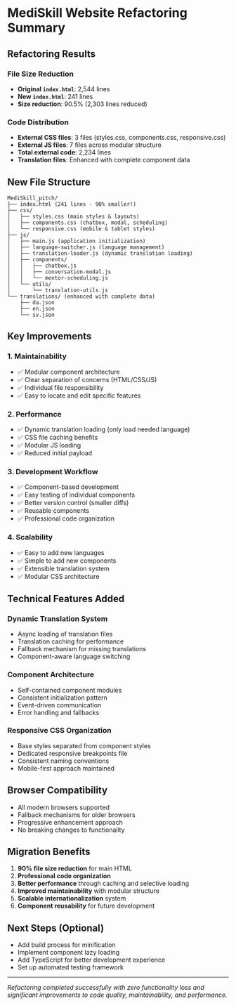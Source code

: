 # MediSkill Website Refactoring Summary

## Refactoring Results

### File Size Reduction
- **Original `index.html`**: 2,544 lines
- **New `index.html`**: 241 lines
- **Size reduction**: 90.5% (2,303 lines reduced)

### Code Distribution
- **External CSS files**: 3 files (styles.css, components.css, responsive.css)
- **External JS files**: 7 files across modular structure
- **Total external code**: 2,234 lines
- **Translation files**: Enhanced with complete component data

## New File Structure
```
MediSkill_pitch/
├── index.html (241 lines - 90% smaller!)
├── css/
│   ├── styles.css (main styles & layouts)
│   ├── components.css (chatbox, modal, scheduling)
│   └── responsive.css (mobile & tablet styles)
├── js/
│   ├── main.js (application initialization)
│   ├── language-switcher.js (language management)
│   ├── translation-loader.js (dynamic translation loading)
│   ├── components/
│   │   ├── chatbox.js
│   │   ├── conversation-modal.js
│   │   └── mentor-scheduling.js
│   └── utils/
│       └── translation-utils.js
└── translations/ (enhanced with complete data)
    ├── da.json
    ├── en.json
    └── sv.json
```

## Key Improvements

### 1. Maintainability
- ✅ Modular component architecture
- ✅ Clear separation of concerns (HTML/CSS/JS)
- ✅ Individual file responsibility
- ✅ Easy to locate and edit specific features

### 2. Performance
- ✅ Dynamic translation loading (only load needed language)
- ✅ CSS file caching benefits
- ✅ Modular JS loading
- ✅ Reduced initial payload

### 3. Development Workflow
- ✅ Component-based development
- ✅ Easy testing of individual components
- ✅ Better version control (smaller diffs)
- ✅ Reusable components
- ✅ Professional code organization

### 4. Scalability
- ✅ Easy to add new languages
- ✅ Simple to add new components
- ✅ Extensible translation system
- ✅ Modular CSS architecture

## Technical Features Added

### Dynamic Translation System
- Async loading of translation files
- Translation caching for performance
- Fallback mechanism for missing translations
- Component-aware language switching

### Component Architecture
- Self-contained component modules
- Consistent initialization pattern
- Event-driven communication
- Error handling and fallbacks

### Responsive CSS Organization
- Base styles separated from component styles
- Dedicated responsive breakpoints file
- Consistent naming conventions
- Mobile-first approach maintained

## Browser Compatibility
- All modern browsers supported
- Fallback mechanisms for older browsers
- Progressive enhancement approach
- No breaking changes to functionality

## Migration Benefits
1. **90% file size reduction** for main HTML
2. **Professional code organization**
3. **Better performance** through caching and selective loading
4. **Improved maintainability** with modular structure
5. **Scalable internationalization** system
6. **Component reusability** for future development

## Next Steps (Optional)
- Add build process for minification
- Implement component lazy loading
- Add TypeScript for better development experience
- Set up automated testing framework

---
*Refactoring completed successfully with zero functionality loss and significant improvements to code quality, maintainability, and performance.*

